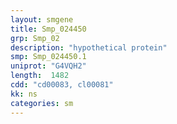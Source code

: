 ```yaml
---
layout: smgene
title: Smp_024450
grp: Smp_02
description: "hypothetical protein"
smp: Smp_024450.1
uniprot: "G4VQH2"
length:  1482
cdd: "cd00083, cl00081"
kk: ns
categories: sm
---
```

